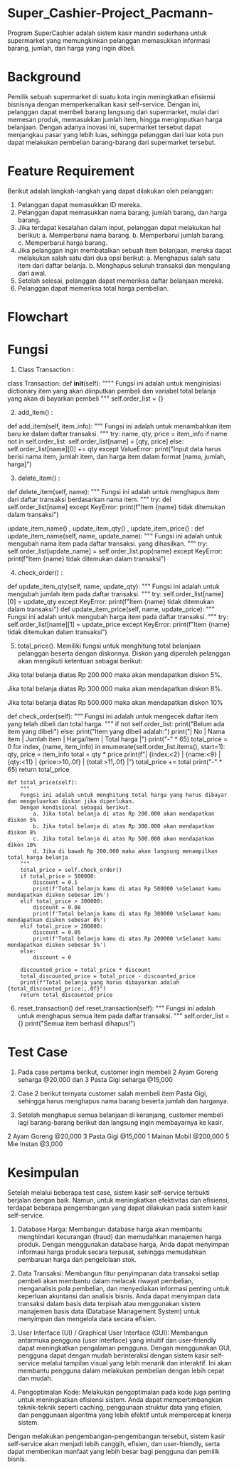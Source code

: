 # Super_Cashier-Project_Pacmann-

Program SuperCashier adalah sistem kasir mandiri sederhana untuk supermarket yang memungkinkan pelanggan memasukkan informasi barang, jumlah, dan harga yang ingin dibeli.

# Background
Pemilik sebuah supermarket di suatu kota ingin meningkatkan efisiensi bisnisnya dengan memperkenalkan kasir self-service. Dengan ini, pelanggan dapat membeli barang langsung dari supermarket, mulai dari memesan produk, memasukkan jumlah item, hingga menginputkan harga belanjaan. Dengan adanya inovasi ini, supermarket tersebut dapat menjangkau pasar yang lebih luas, sehingga pelanggan dari luar kota pun dapat melakukan pembelian barang-barang dari supermarket tersebut.

# Feature Requirement
Berikut adalah langkah-langkah yang dapat dilakukan oleh pelanggan:

1. Pelanggan dapat memasukkan ID mereka.
2. Pelanggan dapat memasukkan nama barang, jumlah barang, dan harga barang.
3. Jika terdapat kesalahan dalam input, pelanggan dapat melakukan hal berikut:
   a. Memperbarui nama barang.
   b. Memperbarui jumlah barang.
   c. Memperbarui harga barang.
4. Jika pelanggan ingin membatalkan sebuah item belanjaan, mereka dapat melakukan salah satu dari dua opsi berikut:
   a. Menghapus salah satu item dari daftar belanja.
   b. Menghapus seluruh transaksi dan mengulang dari awal.
5. Setelah selesai, pelanggan dapat memeriksa daftar belanjaan mereka.
6. Pelanggan dapat memeriksa total harga pembelian.

# Flowchart


# Fungsi
1. Class Transaction :

class Transaction:
    def __init__(self):
        """"
        Fungsi ini adalah untuk menginisiasi dictionary item yang akan diinputkan pembeli
        dan variabel total belanja yang akan di bayarkan pembeli
        """
        self.order_list = {}

2. add_item() :

def add_item(self, item_info):
        """
        Fungsi ini adalah untuk menambahkan item baru ke dalam daftar transaksi.
        """
        try:
            name, qty, price = item_info
            if name not in self.order_list:
                self.order_list[name] = [qty, price]
            else:
                self.order_list[name][0] += qty
        except ValueError:
            print("Input data harus berisi nama item, jumlah item, dan harga item dalam format [nama, jumlah, harga]")

3. delete_item() :
 
  def delete_item(self, name):
        """
        Fungsi ini adalah untuk menghapus item dari daftar transaksi berdasarkan nama item.
        """
        try:
            del self.order_list[name]
        except KeyError:
            print(f"Item {name} tidak ditemukan dalam transaksi")

update_item_name() , update_item_qty() , update_item_price() :
def update_item_name(self, name, update_name):
        """
        Fungsi ini adalah untuk mengubah nama item pada daftar transaksi.
        yang dihasilkan.
        """
        try:
            self.order_list[update_name] = self.order_list.pop(name)
        except KeyError:
            print(f"Item {name} tidak ditemukan dalam transaksi")

4. check_order() :

def update_item_qty(self, name, update_qty):
        """
        Fungsi ini adalah untuk mengubah jumlah item pada daftar transaksi.
        """
        try:
            self.order_list[name][0] = update_qty
        except KeyError:
            print(f"Item {name} tidak ditemukan dalam transaksi")
    def update_item_price(self, name, update_price):
        """
        Fungsi ini adalah untuk mengubah harga item pada daftar transaksi.
        """
        try:
            self.order_list[name][1] = update_price
        except KeyError:
            print(f"Item {name} tidak ditemukan dalam transaksi")



5. total_price(). Memiliki fungsi untuk menghitung total belanjaan pelanggan beserta dengan diskonnya. Diskon yang diperoleh pelanggan akan mengikuti ketentuan sebagai berikut:

Jika total belanja diatas Rp 200.000 maka akan mendapatkan diskon 5%.

Jika total belanja diatas Rp 300.000 maka akan mendapatkan diskon 8%.

Jika total belanja diatas Rp 500.000 maka akan mendapatkan diskon 10% 
  
   def check_order(self):
        """
        Fungsi ini adalah untuk mengecek daftar item yang telah dibeli dan total harga.
        """
        if not self.order_list:
            print("Belum ada item yang dibeli")
        else:
            print("Item yang dibeli adalah:")
            print("| No | Nama item | Jumlah item | Harga/item | Total harga |")
            print("-" * 65)
            total_price = 0
            for index, (name, item_info) in enumerate(self.order_list.items(), start=1):
                qty, price = item_info
                total = qty * price
                print(f"| {index:<2} | {name:<9} | {qty:<11} | {price:>10,.0f} | {total:>11,.0f} |")
                total_price += total
            print("-" * 65)
            return total_price

    def total_price(self):
        """
        Fungsi ini adalah untuk menghitung total harga yang harus dibayar dan mengeluarkan diskon jika diperlukan.
        Dengan kondisional sebagai berikut. 
            a. Jika total belanja di atas Rp 200.000 akan mendapatkan diskon 5%
            b. Jika total belanja di atas Rp 300.000 akan mendapatkan diskon 8%
            c. Jika total belanja di atas Rp 500.000 akan mendapatkan dikon 10%
            d. Jika di bawah Rp 200.000 maka akan langsung menampilkan total harga belanja
        """
        total_price = self.check_order()
        if total_price > 500000:
            discount = 0.1
            print(f'Total belanja kamu di atas Rp 500000 \nSelamat kamu mendapatkan diskon sebesar 10%')
        elif total_price > 300000:
            discount = 0.08
            print(f'Total belanja kamu di atas Rp 300000 \nSelamat kamu mendapatkan diskon sebesar 8%')
        elif total_price > 200000:
            discount = 0.05
            print(f'Total belanja kamu di atas Rp 200000 \nSelamat kamu mendapatkan diskon sebesar 5%')
        else:
            discount = 0

        discounted_price = total_price * discount
        total_discounted_price = total_price - discounted_price
        print(f"Total belanja yang harus dibayarkan adalah {total_discounted_price:,.0f}")
        return total_discounted_price


6. reset_transaction()
   def reset_transaction(self):
        """
        Fungsi ini adalah untuk menghapus semua item pada daftar transaksi.
        """
        self.order_list = {}
        print("Semua item berhasil dihapus!")

# Test Case
 1) Pada case pertama berikut, customer ingin membeli 2 Ayam Goreng seharga @20,000 dan 3 Pasta Gigi seharga @15,000


2) Case 2 berikut ternyata customer salah membeli item Pasta Gigi, sehingga harus menghapus nama barang beserta jumlah dan harganya.


3) Setelah menghapus semua belanjaan di keranjang, customer membeli lagi barang-barang berikut dan langsung ingin membayarnya ke kasir.

2 Ayam Goreng @20,000
3 Pasta Gigi @15,000
1 Mainan Mobil @200,000
5 Mie Instan @3,000


# Kesimpulan 
Setelah melalui beberapa test case, sistem kasir self-service terbukti berjalan dengan baik. Namun, untuk meningkatkan efektivitas dan efisiensi, terdapat beberapa pengembangan yang dapat dilakukan pada sistem kasir self-service.

1. Database Harga: Membangun database harga akan membantu menghindari kecurangan (fraud) dan memudahkan manajemen harga produk. Dengan menggunakan database harga, Anda dapat menyimpan informasi harga produk secara terpusat, sehingga memudahkan pembaruan harga dan pengelolaan stok.

2. Data Transaksi: Membangun fitur penyimpanan data transaksi setiap pembeli akan membantu dalam melacak riwayat pembelian, menganalisis pola pembelian, dan menyediakan informasi penting untuk keperluan akuntansi dan analisis bisnis. Anda dapat menyimpan data transaksi dalam basis data terpisah atau menggunakan sistem manajemen basis data (Database Management System) untuk menyimpan dan mengelola data secara efisien.

3. User Interface (UI) / Graphical User Interface (GUI): Membangun antarmuka pengguna (user interface) yang intuitif dan user-friendly dapat meningkatkan pengalaman pengguna. Dengan menggunakan GUI, pengguna dapat dengan mudah berinteraksi dengan sistem kasir self-service melalui tampilan visual yang lebih menarik dan interaktif. Ini akan membantu pengguna dalam melakukan pembelian dengan lebih cepat dan mudah.

4. Pengoptimalan Kode: Melakukan pengoptimalan pada kode juga penting untuk meningkatkan efisiensi sistem. Anda dapat mempertimbangkan teknik-teknik seperti caching, penggunaan struktur data yang efisien, dan penggunaan algoritma yang lebih efektif untuk mempercepat kinerja sistem.

Dengan melakukan pengembangan-pengembangan tersebut, sistem kasir self-service akan menjadi lebih canggih, efisien, dan user-friendly, serta dapat memberikan manfaat yang lebih besar bagi pengguna dan pemilik bisnis.



































